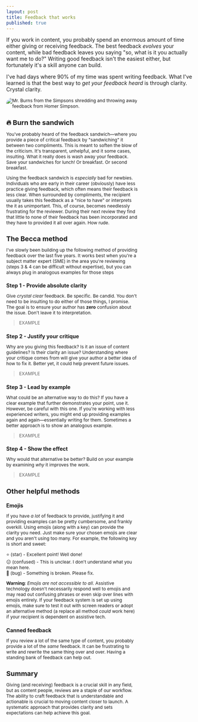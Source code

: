 ```yaml
---
layout: post
title: Feedback that works
published: true
---
```


If you work in content, you probably spend an enormous amount of time either giving or receiving feedback. The best feedback _evolves_ your content, while bad feedback leaves you saying "so, what is it you actually want me to do?" Writing good feedback isn't the easiest either, but fortunately it's a skill anyone can build.

I've had days where 90% of my time was spent writing feedback. What I've learned is that the best way to _get your feedback heard_ is through clarity. Crystal clarity.

<style type="text/css">
* {margin: 0; padding: 0;}
#container {height: 70%; width:70%; font-size: 0;}
#left, #middle, #right {display: inline-block; *display: inline; zoom: 1; vertical-align: top; font-size: 12px;}
#left {width: 25%; margin-right: 10px; border-radius: 15px;}
#right {width: 70%; font-family:"helvetica"; margin-top: 5px; font-size: 18px;}
img {border-radius: 15px;}
</style>
</head>
<body>
<div id="container">
    <div id="middle">
      <img src="https://media.giphy.com/media/ZF8GoFOeBDwHFsVYqt/giphy.gif" alt="Mr. Burns from the Simpsons shredding and throwing away feedback from Homer Simpson.">


## :fire: Burn the sandwich

You've probably heard of the feedback sandwich&mdash;where you provide a piece of critical feedback by "sandwiching" it between two compliments. This is meant to soften the blow of the criticism. It's transparent, unhelpful, and it some cases, insulting. What it really does is wash away your feedback. Save your sandwiches for lunch! Or breakfast. Or second breakfast.

Using the feedback sandwich is _especially_ bad for newbies. Individuals who are early in their career (obviously) have less practice giving feedback, which often means their feedback is less clear. When surrounded by compliments, the recipient usually takes this feedback as a "nice to have" or interprets the it as unimportant. This, of course, becomes needlessly frustrating for the reviewer. During their next review they find that little to none of their feedback has been incorporated and they have to provided it all over again. How rude.

## The Becca method

I've slowly been building up the following method of providing feedback over the last five years. It works best when you're a subject matter expert (SME) in the area you're reviewing (steps 3 & 4 can be difficult without expertise), but you can always plug in analogous examples for those steps

### Step 1 - Provide  absolute clarity

Give _crystal clear_ feedback. Be specific. Be candid. You don't need to be insulting to do either of those things, I promise. The goal is to ensure your author has **zero** confusion about the issue. Don't leave it to interpretation.
    
> EXAMPLE

### Step 2 - Justify your critique

Why are you giving this feedback? Is it an issue of content guidelines? Is their clarity an issue? Understanding where your critique comes from will give your author a better idea of how to fix it. Better yet, it could help prevent future issues.
    
> EXAMPLE

### Step 3 - Lead by example

What could be an alternative way to do this? If you have a clear example that further demonstrates your point, use it. However, be careful with this one. If you're working with less experienced writers, you might end up providing examples again and again&mdash;essentially writing for them. Sometimes a better approach is to show an analogous example.
    
> EXAMPLE

### Step 4 - Show the effect

Why would that alternative be better? Build on your example by examining _why_ it improves the work.
    
> EXAMPLE

## Other helpful methods

### Emojis

If you have _a lot_ of feedback to provide, justifying it and providing examples can be pretty cumbersome, and frankly overkill. Using emojis (along with a key) can provide the clarity you need. Just make sure your chosen emojis are clear and you aren't using too many. For example, the following key is short and sweet:
    
 :star: (star) - Excellent point! Well done!\
 :confused: (confused) - This is unclear. I don't understand what you mean here.\
 :bug: (bug) - Something is broken. Please fix.
    
**Warning**: _Emojis are not accessible to all_. Assistive technology doesn't necessarily respond well to emojis and may read out confusing phrases or even skip over lines with emojis entirely. If your feedback system is set up using emojis, make sure to test it out with screen readers or adopt an alternative method (a replace all method _could_ work here) if your recipient is dependent on assistive tech.

### Canned feedback

If you review a lot of the same type of content, you probably provide a lot of the _same_ feedback. It can be frustrating to write and rewrite the same thing over and over. Having a standing bank of feedback can help out.

## Summary

Giving (and receiving) feedback is a crucial skill in any field, but as content people, reviews are a staple of our workflow. The ability to craft feedback that is understandable and actionable is crucial to moving content closer to launch. A systematic approach that provides clarity and sets expectations can help achieve this goal.
